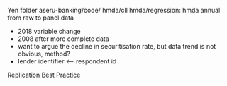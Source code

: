 Yen folder
aseru-banking/code/
hmda/cll
hmda/regression: hmda annual from raw to panel data 
- 2018 variable change
- 2008 after more complete data
- want to argue the decline in securitisation rate, but data trend is not obvious, method?
- lender identifier <-- respondent id

Replication Best Practice 
